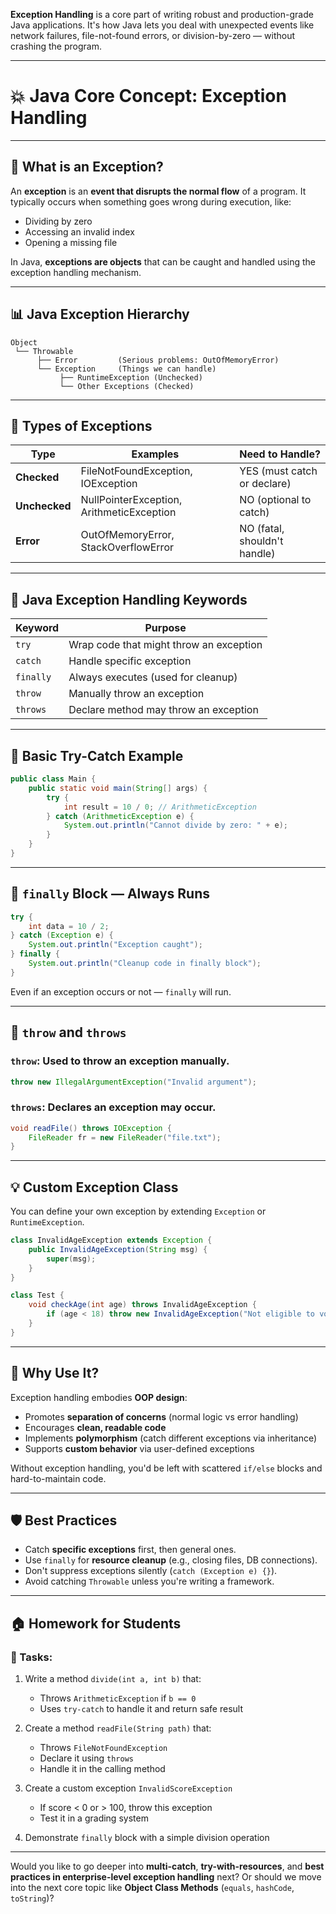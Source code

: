 **Exception Handling** is a core part of writing robust and production-grade Java applications. It's how Java lets you deal with unexpected events like network failures, file-not-found errors, or division-by-zero — without crashing the program.

---

# 💥 Java Core Concept: Exception Handling

---

## 🚧 What is an Exception?

An **exception** is an **event that disrupts the normal flow** of a program. It typically occurs when something goes wrong during execution, like:

- Dividing by zero
- Accessing an invalid index
- Opening a missing file

In Java, **exceptions are objects** that can be caught and handled using the exception handling mechanism.

---

## 📊 Java Exception Hierarchy

```plaintext
Object
 └── Throwable
      ├── Error         (Serious problems: OutOfMemoryError)
      └── Exception     (Things we can handle)
           ├── RuntimeException (Unchecked)
           └── Other Exceptions (Checked)
```

---

## 📂 Types of Exceptions

| Type             | Examples                          | Need to Handle? |
|------------------|-----------------------------------|-----------------|
| **Checked**      | FileNotFoundException, IOException| YES (must catch or declare) |
| **Unchecked**    | NullPointerException, ArithmeticException | NO (optional to catch) |
| **Error**        | OutOfMemoryError, StackOverflowError | NO (fatal, shouldn't handle) |

---

## 🧰 Java Exception Handling Keywords

| Keyword   | Purpose |
|-----------|---------|
| `try`     | Wrap code that might throw an exception |
| `catch`   | Handle specific exception |
| `finally` | Always executes (used for cleanup) |
| `throw`   | Manually throw an exception |
| `throws`  | Declare method may throw an exception |

---

## 🧪 Basic Try-Catch Example

```java
public class Main {
    public static void main(String[] args) {
        try {
            int result = 10 / 0; // ArithmeticException
        } catch (ArithmeticException e) {
            System.out.println("Cannot divide by zero: " + e);
        }
    }
}
```

---

## 🔁 `finally` Block — Always Runs

```java
try {
    int data = 10 / 2;
} catch (Exception e) {
    System.out.println("Exception caught");
} finally {
    System.out.println("Cleanup code in finally block");
}
```

Even if an exception occurs or not — `finally` will run.

---

## 🚀 `throw` and `throws`

### `throw`: Used to throw an exception manually.

```java
throw new IllegalArgumentException("Invalid argument");
```

### `throws`: Declares an exception may occur.

```java
void readFile() throws IOException {
    FileReader fr = new FileReader("file.txt");
}
```

---

## 💡 Custom Exception Class

You can define your own exception by extending `Exception` or `RuntimeException`.

```java
class InvalidAgeException extends Exception {
    public InvalidAgeException(String msg) {
        super(msg);
    }
}

class Test {
    void checkAge(int age) throws InvalidAgeException {
        if (age < 18) throw new InvalidAgeException("Not eligible to vote");
    }
}
```

---

## 🧩 Why Use It?

Exception handling embodies **OOP design**:

- Promotes **separation of concerns** (normal logic vs error handling)
- Encourages **clean, readable code**
- Implements **polymorphism** (catch different exceptions via inheritance)
- Supports **custom behavior** via user-defined exceptions

Without exception handling, you'd be left with scattered `if/else` blocks and hard-to-maintain code.

---

## 🛡 Best Practices

- Catch **specific exceptions** first, then general ones.
- Use `finally` for **resource cleanup** (e.g., closing files, DB connections).
- Don't suppress exceptions silently (`catch (Exception e) {}`).
- Avoid catching `Throwable` unless you're writing a framework.

---

## 🏠 Homework for Students

### 📌 Tasks:

1. Write a method `divide(int a, int b)` that:
   - Throws `ArithmeticException` if `b == 0`
   - Uses `try-catch` to handle it and return safe result

2. Create a method `readFile(String path)` that:
   - Throws `FileNotFoundException`
   - Declare it using `throws`
   - Handle it in the calling method

3. Create a custom exception `InvalidScoreException`
   - If score < 0 or > 100, throw this exception
   - Test it in a grading system

4. Demonstrate `finally` block with a simple division operation

---

Would you like to go deeper into **multi-catch**, **try-with-resources**, and **best practices in enterprise-level exception handling** next? Or should we move into the next core topic like **Object Class Methods** (`equals`, `hashCode`, `toString`)?
